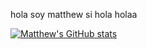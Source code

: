 hola soy matthew si hola holaa

[![Matthew's GitHub stats](https://github-readme-stats.vercel.app/api?username=maziu27)](https://github.com/maziu27/github-readme-stats)
